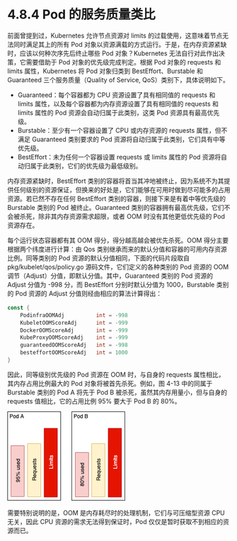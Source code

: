 [1]: /images/chapter_4/资源需求和资源限额即OOM.png

# 4.8.4 Pod 的服务质量类比

前面曾提到过，Kubernetes 允许节点资源对 limits 的过载使用，这意味着节点无法同时满足其上的所有 Pod 对象以资源满载的方式运行。于是，在内存资源紧缺时，应该以何种次序先后终止哪些 Pod 对象？Kubernetes 无法自行对此作出决策，它需要借助于 Pod 对象的优先级完成判定。根据 Pod 对象的 requests 和 limits 属性，Kubernetes 将 Pod 对象归类到 BestEffort、Burstable 和 Guaranteed 三个服务质量（Quality of Service, QoS）类别下，具体说明如下。

* Guaranteed：每个容器都为 CPU 资源设置了具有相同值的 requests 和 limits 属性，以及每个容器都为内存资源设置了具有相同值的 requests 和 limits 属性的 Pod 资源会自动归属于此类别，这类 Pod 资源具有最高优先级。
* Burstable：至少有一个容器设置了 CPU 或内存资源的 requests 属性，但不满足 Guaranteed 类别要求的 Pod 资源将自动归属于此类别，它们具有中等优先级。
* BestEffort：未为任何一个容器设置 requests 或 limits 属性的 Pod 资源将自动归属于此类别，它们的优先级为最低级别。

内存资源紧缺时，BestEffort 类别的容器将首当其冲地被终止，因为系统不为其提供任何级别的资源保证，但换来的好处是，它们能够在可用时做到尽可能多的占用资源。若已然不存在任何 BestEffort 类别的容器，则接下来是有着中等优先级的 Burstable 类别的 Pod 被终止。Guaranteed 类别的容器拥有最高优先级，它们不会被杀死，除非其内存资源需求超限，或者 OOM 时没有其他更低优先级的 Pod 资源存在。

每个运行状态容器都有其 OOM 得分，得分越高越会被优先杀死。OOM 得分主要根据两个纬度进行计算：由 Qos 类别继承而来的默认分值和容器的可用内存资源比例。同等类别的 Pod 资源的默认分值相同，下面的代码片段取自 pkg/kubelet/qos/policy.go 源码文件，它们定义的各种类别的 Pod 资源的 OOM 调节（Adjust）分值，即默认分值。其中，Guaranteed 类别的 Pod 资源的 Adjust 分值为 -998 分，而 BestEffort 分别时默认分值为 1000，Burstable 类别的 Pod 资源的 Adjust 分值则经由相应的算法计算得出：

```go
const {
    PodinfraOOMAdj          int = -998
    KubeletOOMScoreAdj      int = -999
    DockerOOMScoreAdj       int = -999
    KubeProxyOOMScoreAdj    int = -999
    guaranteedOOMScoreAdj   int = -998
    besteffortOOMScoreAdj   int = 1000
}
```

因此，同等级别优先级的 Pod 资源在 OOM 时，与自身的 requests 属性相比，其内存占用比例最大的 Pod 对象将被首先杀死。例如，图 4-13 中的同属于 Burstable 类别的 Pod A 将先于 Pod B 被杀死，虽然其内存用量小，但与自身的 requests 值相比，它的占用比例 95% 要大于 Pod B 的 80%。

![资源需求和资源限额及OOM][1]

需要特别说明的是，OOM 是内存耗尽时的处理机制，它们与可压缩型资源 CPU 无关，因此 CPU 资源的需求无法得到保证时，Pod 仅仅是暂时获取不到相应的资源而已。